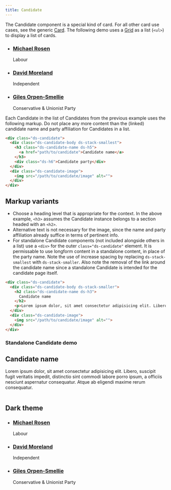 ```yaml
---
title: Candidate
---
```


The Candidate component is a special kind of card. For all other card use cases, see the generic [Card]({{site.basedir}}/components/card). The following demo uses a [Grid]({{site.basedir}}/components/grid) as a list (`<ul>`) to display a list of cards.

<div class="ds-scope">
  <div class="site-resizer">
    <ul class="ds-grid">
      <li class="ds-candidate">
        <div class="ds-candidate-body ds-stack-smallest">
          <h3 class="ds-candidate-name ds-h5">
            <a href="path/to/candidate">Michael Rosen</a>
          </h3>
          <div class="ds-h6">Labour</div>
        </div>
        <div class="ds-candidate-image">
          <img src="{{site.basedir}}/images/candidate_example.jpg" alt="">
        </div>
      </li>
      <li class="ds-candidate">
        <div class="ds-candidate-body ds-stack-smallest">
          <h3 class="ds-candidate-name ds-h5">
            <a href="path/to/candidate">David Moreland</a>
          </h3>
          <div class="ds-h6">Independent</div>
        </div>
        <div class="ds-candidate-image">
          <img src="{{site.basedir}}/images/candidate_example_2.jpg" alt="">
        </div>
      </li>
      <li class="ds-candidate">
        <div class="ds-candidate-body ds-stack-smallest">
          <h3 class="ds-candidate-name ds-h5">
            <a href="path/to/candidate">Giles Orpen-Smellie</a>
          </h3>
          <div class="ds-h6">Conservative & Unionist Party</div>
        </div>
        <div class="ds-candidate-image">
          <img src="{{site.basedir}}/images/candidate_example_3.jpg" alt="">
        </div>
      </li>
    </ul>
  </div>
</div>

Each Candidate in the list of Candidates from the previous example uses the following markup. Do not place any more content than the (linked) candidate name and party affiliation for Candidates in a list.

```html
<div class="ds-candidate">
  <div class="ds-candidate-body ds-stack-smallest">
    <h3 class="ds-candidate-name ds-h5">
      <a href="path/to/candidate">Candidate name</a>
    </h3>
    <div class="ds-h6">Candidate party</div>
  </div>
  <div class="ds-candidate-image">
    <img src="/path/to/candidate/image" alt="">
  </div>
</div>
```

## Markup variants

* Choose a heading level that is appropriate for the context. In the above example, `<h3>` assumes the Candidate instance belongs to a section headed with an `<h2>`.
* Alternative text is not necessary for the image, since the name and party affiliation already suffice in terms of pertinent info.
* For standalone Candidate components (not included alongside others in a list) use a `<div>` for the outer `class="ds-candidate"` element. It is permissable to use longform content in a standalone content, in place of the party name. Note the use of increase spacing by replacing `ds-stack-smallest` with `ds-stack-smaller`. Also note the removal of the link around the candidate name since a standalone Candidate is intended for the candidate page itself.

```html
<div class="ds-candidate">
  <div class="ds-candidate-body ds-stack-smaller">
    <h2 class="ds-candidate-name ds-h3">
      Candidate name
    </h2>
    <p>Lorem ipsum dolor, sit amet consectetur adipisicing elit. Libero, suscipit fugit veritatis impedit, distinctio sint commodi labore porro ipsum, a officiis nesciunt aspernatur consequatur. Atque ab eligendi maxime rerum consequatur.<p>
  </div>
  <div class="ds-candidate-image">
    <img src="/path/to/candidate/image" alt="">
  </div>
</div>
```

### Standalone Candidate demo

<div class="ds-scope">
  <div class="ds-candidate">
    <div class="ds-candidate-body ds-stack-smaller">
      <h2 class="ds-candidate-name ds-h3">
        Candidate name
      </h2>
      <p>Lorem ipsum dolor, sit amet consectetur adipisicing elit. Libero, suscipit fugit veritatis impedit, distinctio sint commodi labore porro ipsum, a officiis nesciunt aspernatur consequatur. Atque ab eligendi maxime rerum consequatur.<p>
    </div>
    <div class="ds-candidate-image">
      <img src="{{site.basedir}}/images/candidate_example.jpg" alt="">
    </div>
  </div>
</div>

## Dark theme

<div class="ds-scope">
  <div class="site-resizer ds-dark">
    <ul class="ds-grid">
      <li class="ds-candidate">
        <div class="ds-candidate-body ds-stack-smallest">
          <h3 class="ds-candidate-name ds-h5">
            <a href="path/to/candidate">Michael Rosen</a>
          </h3>
          <div class="ds-h6">Labour</div>
        </div>
        <div class="ds-candidate-image">
          <img src="{{site.basedir}}/images/candidate_example.jpg" alt="">
        </div>
      </li>
      <li class="ds-candidate">
        <div class="ds-candidate-body ds-stack-smallest">
          <h3 class="ds-candidate-name ds-h5">
            <a href="path/to/candidate">David Moreland</a>
          </h3>
          <div class="ds-h6">Independent</div>
        </div>
        <div class="ds-candidate-image">
          <img src="{{site.basedir}}/images/candidate_example_2.jpg" alt="">
        </div>
      </li>
      <li class="ds-candidate">
        <div class="ds-candidate-body ds-stack-smallest">
          <h3 class="ds-candidate-name ds-h5">
            <a href="path/to/candidate">Giles Orpen-Smellie</a>
          </h3>
          <div class="ds-h6">Conservative & Unionist Party</div>
        </div>
        <div class="ds-candidate-image">
          <img src="{{site.basedir}}/images/candidate_example_3.jpg" alt="">
        </div>
      </li>
    </ul>
  </div>
</div>
